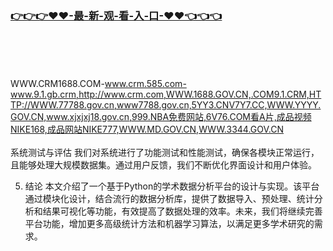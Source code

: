 ### [👉👉👉♥♥-最-新-观-看-入-口-♥♥👈👈👈](https://mrddrm.github.io/crm.html)
<br></br><br></br>
WWW.CRM1688.COM-www.crm.585.com-www.9.1.gb.crm,http://www.crm.com,WWW.1688.GOV.CN,.COM9.1.CRM,HTTP://WWW.77788.gov.cn,www7788.gov.cn,5YY3.CNV7Y7.CC,WWW.YYYY.GOV.CN,www.xjxjxj18.gov.cn,999.NBA免费网站,6V76.COM看A片,成品视频NIKE168,成品网站NIKE777,WWW.MD.GOV.CN,WWW.3344.GOV.CN
<br></br>
系统测试与评估
我们对系统进行了功能测试和性能测试，确保各模块正常运行，且能够处理大规模数据集。通过用户反馈，我们不断优化界面设计和用户体验。

5. 结论
本文介绍了一个基于Python的学术数据分析平台的设计与实现。该平台通过模块化设计，结合流行的数据分析库，提供了数据导入、预处理、统计分析和结果可视化等功能，有效提高了数据处理的效率。未来，我们将继续完善平台功能，增加更多高级统计方法和机器学习算法，以满足更多学术研究的需求。
